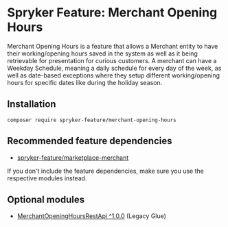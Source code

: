 # Spryker Feature: Merchant Opening Hours

Merchant Opening Hours is a feature that allows a Merchant entity to have their working/opening hours saved in the system as well as it being retrievable for presentation for curious customers. A merchant can have a Weekday Schedule, meaning a daily schedule for every day of the week, as well as date-based exceptions where they setup different working/opening hours for specific dates like during the holiday season.

## Installation

```
composer require spryker-feature/merchant-opening-hours
```

## Recommended feature dependencies
- [spryker-feature/marketplace-merchant](https://github.com/spryker-feature/marketplace-merchant)

If you don't include the feature dependencies, make sure you use the respective modules instead.

## Optional modules
- [MerchantOpeningHoursRestApi ^1.0.0](https://github.com/spryker/merchant-opening-hours-rest-api) (Legacy Glue)
